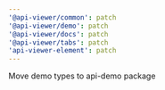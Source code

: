 ```yaml
---
'@api-viewer/common': patch
'@api-viewer/demo': patch
'@api-viewer/docs': patch
'@api-viewer/tabs': patch
'api-viewer-element': patch
---
```


Move demo types to api-demo package
